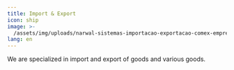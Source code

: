 ```yaml
---
title: Import & Export
icon: ship
image: >-
  /assets/img/uploads/narwal-sistemas-importacao-exportacao-comex-empresas-sistemas-radar.jpg
lang: en
---
```


We are specialized in import and export of goods and various goods.